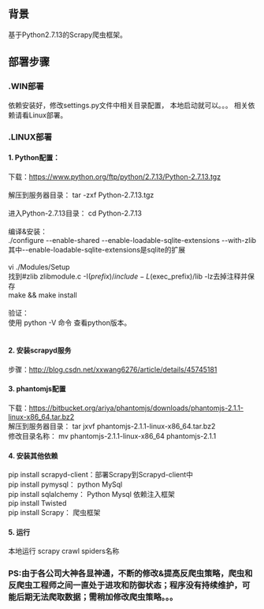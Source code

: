 ﻿## **背景**
基于Python2.7.13的Scrapy爬虫框架。

## **部署步骤**
### **.WIN部署**
 依赖安装好，修改settings.py文件中相关目录配置， 本地启动就可以。。。
 相关依赖请看Linux部署。
 
### **.LINUX部署**
#### **1. Python配置：**</br>
下载：https://www.python.org/ftp/python/2.7.13/Python-2.7.13.tgz </br></br>
解压到服务器目录： tar -zxf Python-2.7.13.tgz</br></br>
进入Python-2.7.13目录： cd Python-2.7.13</br></br>
编译&安装：</br>
    ./configure --enable-shared --enable-loadable-sqlite-extensions --with-zlib   其中--enable-loadable-sqlite-extensions是sqlite的扩展</br></br>
    vi ./Modules/Setup</br>
    找到#zlib zlibmodule.c -I$(prefix)/include -L$(exec_prefix)/lib -lz去掉注释并保存</br>
    make && make install</br>
</br>
验证：  </br>
    使用  python -V  命令 查看python版本。 </br></br>
       
#### **2. 安装scrapyd服务**
步骤：http://blog.csdn.net/xxwang6276/article/details/45745181
 
#### **3. phantomjs配置**
下载：https://bitbucket.org/ariya/phantomjs/downloads/phantomjs-2.1.1-linux-x86_64.tar.bz2</br>
解压到服务器目录： tar jxvf phantomjs-2.1.1-linux-x86_64.tar.bz2 </br>
修改目录名称： mv phantomjs-2.1.1-linux-x86_64 phantomjs-2.1.1</br>

#### **4. 安装其他依赖**
 pip install scrapyd-client：部署Scrapy到Scrapyd-client中</br>
 pip install pymysql： python MySql</br>
 pip install sqlalchemy： Python Mysql 依赖注入框架</br>
 pip install Twisted   </br>
 pip install Scrapy： 爬虫框架</br>
  
#### **5. 运行**
  本地运行 scrapy  crawl  spiders名称

### PS:由于各公司大神各显神通，不断的修改&提高反爬虫策略，爬虫和反爬虫工程师之间一直处于进攻和防御状态；程序没有持续维护，可能后期无法爬取数据；需稍加修改爬虫策略。。。